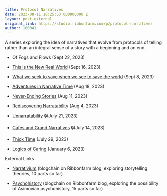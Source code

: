 ```yaml
---
title: Protocol Narratives
date: 2023-08-11 18:25:53.000000000 Z
layout: post-external
original_link: https://studio.ribbonfarm.com/p/protocol-narratives
author: 100041
---
```


A series exploring the idea of narratives that evolve from protocols of telling rather than an integral sense of a story with a beginning and an end.

- Of Fogs and Flows (Sept 22, 2023)

- [This is the New Real World](https://studio.ribbonfarm.com/p/this-is-the-new-real-world) (Sept 16, 2023)

- [What we seek to save when we see to save the world](https://studio.ribbonfarm.com/p/what-we-seek-to-save-when-we-seek) (Sept 8, 2023)

- [Adventures in Narrative Time](https://studio.ribbonfarm.com/p/adventures-in-narrative-time) (Aug 18, 2023)

- [Never-Ending Stories](https://studio.ribbonfarm.com/p/never-ending-stories) (Aug 11, 2023)

- [Rediscovering Narratability](https://studio.ribbonfarm.com/p/rediscovering-narratability) (Aug 4, 2023)

- [Unnarratability](https://studio.ribbonfarm.com/p/unnarratability) 🔒(July 21, 2023)

- [Cafes and Grand Narratives](https://studio.ribbonfarm.com/p/cafes-and-grand-narratives) 🔒(July 14, 2023)

- [Thick Time](https://studio.ribbonfarm.com/p/thick-time) (July 29, 2023)

- [Logics of Caring](https://studio.ribbonfarm.com/p/logics-of-caring) (January 6, 2023)

External Links

- [Narrativium](https://www.ribbonfarm.com/series/narrativium/) (blogchain on Ribbonfarm blog, exploring storytelling theories, 10 parts so far)

- [Psychohistory](https://www.ribbonfarm.com/series/psychohistory/) (blogchain on Ribbonfarm blog, exploring the possibility of Asimovian psychohistory, 15 parts so far)

